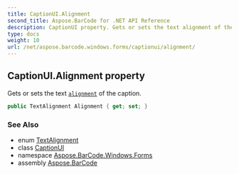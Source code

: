 ```yaml
---
title: CaptionUI.Alignment
second_title: Aspose.BarCode for .NET API Reference
description: CaptionUI property. Gets or sets the text alignment of the caption
type: docs
weight: 10
url: /net/aspose.barcode.windows.forms/captionui/alignment/
---
```

## CaptionUI.Alignment property

Gets or sets the text [`alignment`](../../../aspose.barcode.generation/textalignment/) of the caption.

```csharp
public TextAlignment Alignment { get; set; }
```

### See Also

* enum [TextAlignment](../../../aspose.barcode.generation/textalignment/)
* class [CaptionUI](../)
* namespace [Aspose.BarCode.Windows.Forms](../../captionui/)
* assembly [Aspose.BarCode](../../../)


